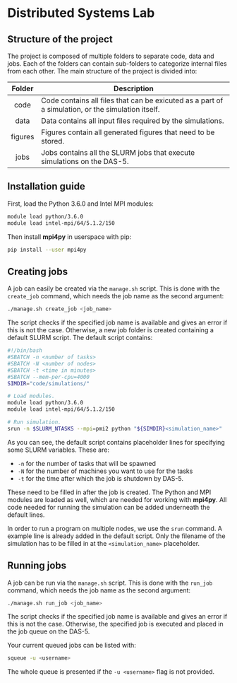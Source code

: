 # Distributed Systems Lab

## Structure of the project
The project is composed of multiple folders to separate code, data and jobs.
Each of the folders can contain sub-folders to categorize internal files from
each other. The main structure of the project is divided into:

| Folder | Description |
|:------:| ----------- |
| code | Code contains all files that can be exicuted as a part of a simulation, or the simulation itself. |
| data | Data contains all input files required by the simulations. |
| figures | Figures contain all generated figures that need to be stored.
| jobs | Jobs contains all the SLURM jobs that execute simulations on the DAS-5. |


## Installation guide
First, load the Python 3.6.0 and Intel MPI modules:
```bash
module load python/3.6.0
module load intel-mpi/64/5.1.2/150
```

Then install **mpi4py** in userspace with pip: 
```bash
pip install --user mpi4py
```


## Creating jobs
A job can easily be created via the `manage.sh` script. This is done with the
`create_job` command, which needs the job name as the second argument:
```bash
./manage.sh create_job <job_name>
```

The script checks if the specified job name is available and gives an error if
this is not the case. Otherwise, a new job folder is created containing a 
default SLURM script. The default script contains:
```bash
#!/bin/bash
#SBATCH -n <number of tasks>
#SBATCH -N <number of nodes>
#SBATCH -t <time in minutes>
#SBATCH --mem-per-cpu=4000
SIMDIR="code/simulations/"

# Load modules.
module load python/3.6.0
module load intel-mpi/64/5.1.2/150

# Run simulation.
srun -n $SLURM_NTASKS --mpi=pmi2 python "${SIMDIR}<simulation_name>"
```

As you can see, the default script contains placeholder lines for
specifying some SLURM variables. These are:
 - `-n` for the number of tasks that will be spawned
 - `-N` for the number of machines you want to use for the tasks
 - `-t` for the time after which the job is shutdown by DAS-5.
 
These need to be filled in after the job is created. The Python and MPI modules
are loaded as well, which are needed for working with **mpi4py**. All code
needed for running the simulation can be added underneath the default lines.

In order to run a program on multiple nodes, we use the `srun` command. A
example line is already added in the default script. Only the filename of the
simulation has to be filled in at the `<simulation_name>` placeholder. 


## Running jobs
A job can be run via the `manage.sh` script. This is done with the
`run_job` command, which needs the job name as the second argument:
```bash
./manage.sh run_job <job_name>
```
The script checks if the specified job name is available and gives an error if
this is not the case. Otherwise, the specified job is executed and placed in the
job queue on the DAS-5.

Your current queued jobs can be listed with:
```bash
squeue -u <username>
```

The whole queue is presented if the `-u <username>` flag is not provided.